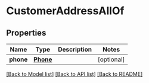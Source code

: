 # CustomerAddressAllOf

## Properties
Name | Type | Description | Notes
------------ | ------------- | ------------- | -------------
**phone** | [**Phone**](Phone.md) |  | [optional] 

[[Back to Model list]](../README.md#documentation-for-models) [[Back to API list]](../README.md#documentation-for-api-endpoints) [[Back to README]](../README.md)


